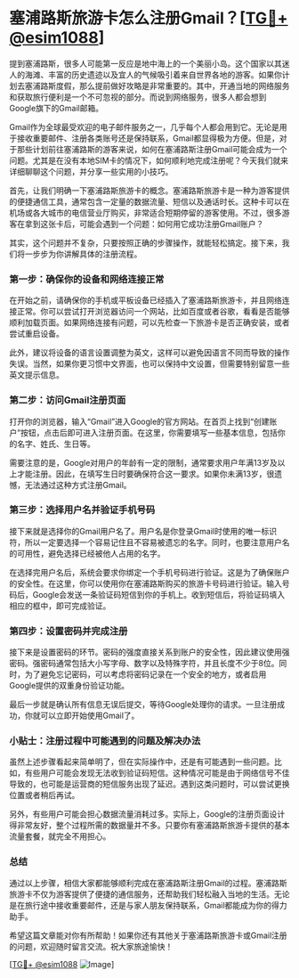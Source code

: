 # 塞浦路斯旅游卡怎么注册Gmail？[[TG💪+ @esim1088](https://t.me/s/esim1088)]

提到塞浦路斯，很多人可能第一反应是地中海上的一个美丽小岛。这个国家以其迷人的海滩、丰富的历史遗迹以及宜人的气候吸引着来自世界各地的游客。如果你计划去塞浦路斯度假，那么提前做好攻略是非常重要的。其中，开通当地的网络服务和获取旅行便利是一个不可忽视的部分。而说到网络服务，很多人都会想到Google旗下的Gmail邮箱。

Gmail作为全球最受欢迎的电子邮件服务之一，几乎每个人都会用到它。无论是用于接收重要邮件、注册各类账号还是保持联系，Gmail都显得极为方便。但是，对于那些计划前往塞浦路斯的游客来说，如何在塞浦路斯注册Gmail可能会成为一个问题。尤其是在没有本地SIM卡的情况下，如何顺利地完成注册呢？今天我们就来详细聊聊这个问题，并分享一些实用的小技巧。

首先，让我们明确一下塞浦路斯旅游卡的概念。塞浦路斯旅游卡是一种为游客提供的便捷通信工具，通常包含一定量的数据流量、短信以及通话时长。这种卡可以在机场或各大城市的电信营业厅购买，非常适合短期停留的游客使用。不过，很多游客在拿到这张卡后，可能会遇到一个问题：如何用它成功注册Gmail账户？

其实，这个问题并不复杂，只要按照正确的步骤操作，就能轻松搞定。接下来，我们将一步步为你讲解具体的注册流程。

### 第一步：确保你的设备和网络连接正常

在开始之前，请确保你的手机或平板设备已经插入了塞浦路斯旅游卡，并且网络连接正常。你可以尝试打开浏览器访问一个网站，比如百度或者谷歌，看看是否能够顺利加载页面。如果网络连接有问题，可以先检查一下旅游卡是否正确安装，或者尝试重启设备。

此外，建议将设备的语言设置调整为英文，这样可以避免因语言不同而导致的操作失误。当然，如果你更习惯中文界面，也可以保持中文设置，但需要特别留意一些英文提示信息。

### 第二步：访问Gmail注册页面

打开你的浏览器，输入“Gmail”进入Google的官方网站。在首页上找到“创建账户”按钮，点击后即可进入注册页面。在这里，你需要填写一些基本信息，包括你的名字、姓氏、生日等。

需要注意的是，Google对用户的年龄有一定的限制，通常要求用户年满13岁及以上才能注册。因此，在填写生日时要确保符合这一要求。如果你未满13岁，很遗憾，无法通过这种方式注册Gmail。

### 第三步：选择用户名并验证手机号码

接下来就是选择你的Gmail用户名了。用户名是你登录Gmail时使用的唯一标识符，所以一定要选择一个容易记住且不容易被遗忘的名字。同时，也要注意用户名的可用性，避免选择已经被他人占用的名字。

在选择完用户名后，系统会要求你绑定一个手机号码进行验证。这是为了确保账户的安全性。在这里，你可以使用你在塞浦路斯购买的旅游卡号码进行验证。输入号码后，Google会发送一条验证码短信到你的手机上。收到短信后，将验证码填入相应的框中，即可完成验证。

### 第四步：设置密码并完成注册

接下来是设置密码的环节。密码的强度直接关系到账户的安全性，因此建议使用强密码。强密码通常包括大小写字母、数字以及特殊字符，并且长度不少于8位。同时，为了避免忘记密码，可以考虑将密码记录在一个安全的地方，或者启用Google提供的双重身份验证功能。

最后一步就是确认所有信息无误后提交，等待Google处理你的请求。一旦注册成功，你就可以立即开始使用Gmail了。

### 小贴士：注册过程中可能遇到的问题及解决办法

虽然上述步骤看起来简单明了，但在实际操作中，还是有可能遇到一些问题。比如，有些用户可能会发现无法收到验证码短信。这种情况可能是由于网络信号不佳导致的，也可能是运营商的短信服务出现了延迟。遇到这类问题时，可以尝试更换位置或者稍后再试。

另外，有些用户可能会担心数据流量消耗过多。实际上，Google的注册页面设计得非常友好，整个过程所需的数据量并不多。只要你有塞浦路斯旅游卡提供的基本流量套餐，就完全不用担心。

### 总结

通过以上步骤，相信大家都能够顺利完成在塞浦路斯注册Gmail的过程。塞浦路斯旅游卡不仅为游客提供了便捷的通信服务，还帮助我们轻松融入当地的生活。无论是在旅行途中接收重要邮件，还是与家人朋友保持联系，Gmail都能成为你的得力助手。

希望这篇文章能对你有所帮助！如果你还有其他关于塞浦路斯旅游卡或Gmail注册的问题，欢迎随时留言交流。祝大家旅途愉快！

[[TG💪+ @esim1088](https://t.me/s/esim1088) ![Image](https://i.postimg.cc/4NQfJmqS/Snipaste-2025-05-13-00-14-12.png)]